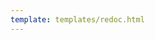 ```yaml
---
template: templates/redoc.html
---
```


<redoc spec-url="{{base_path}}/apis/restapis/org-idp.yaml" theme='{{redoc_theme}}'></redoc>
